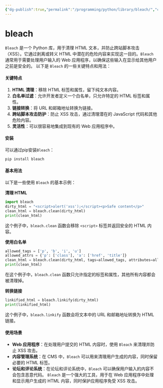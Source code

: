 ```yaml
---
{"dg-publish":true,"permalink":"/programming/python/library/bleach/","contentClasses":".content svg {width: 100%; height: auto;}"}
---
```



# bleach

`Bleach` 是一个 Python 库，用于清理 HTML 文本，并防止跨站脚本攻击（XSS）。它通过剥离或转义 HTML 中潜在的危险内容来实现这一目的。`Bleach` 通常用于需要处理用户输入的 Web 应用程序，以确保这些输入在显示给其他用户之前是安全的。 以下是 `Bleach` 的一些关键特点和用法：

#### 关键特点

1. **HTML 清理**：移除 HTML 标签和属性，留下纯文本内容。
2. **白名单过滤**：允许开发者定义一个白名单，只允许特定的 HTML 标签和属性。
3. **链接转换**：将 URL 和邮箱地址转换为链接。
4. **跨站脚本攻击防护**：防止 XSS 攻击，通过清理潜在的 JavaScript 代码和其他危险内容。
5. **灵活性**：可以很容易地集成到现有的 Web 应用程序中。

#### 安装

可以通过pip安装`Bleach`：

```bash
pip install bleach
```

#### 基本用法

以下是一些使用 `Bleach` 的基本示例：

**清理 HTML**

```python
import bleach
dirty_html = "<script>alert('xss');</script><p>Safe content</p>"
clean_html = bleach.clean(dirty_html)
print(clean_html)
```

这个例子中，`bleach.clean` 函数会移除 `<script>` 标签并返回安全的 HTML 内容。

**使用白名单**

```python
allowed_tags = ['p', 'b', 'i', 'u']
allowed_attrs = {'p': ['class'], 'a': ['href', 'title']}
clean_html = bleach.clean(dirty_html, tags=allowed_tags, attributes=allowed_attrs)
print(clean_html)
```

在这个例子中，`bleach.clean` 函数只允许指定的标签和属性，其他所有内容都会被清理掉。

**转换链接**

```python
linkified_html = bleach.linkify(dirty_html)
print(linkified_html)
```

这个例子中，`bleach.linkify` 函数会将文本中的 URL 和邮箱地址转换为 HTML 链接。

#### 使用场景

* **Web 应用程序**：在处理用户提交的 HTML 内容时，使用 `Bleach` 来清理并防止 XSS 攻击。
* **内容管理系统**：在 CMS 中，`Bleach` 可以用来清理用户生成的内容，同时保留必要的 HTML 标签。
* **论坛和评论系统**：在论坛和评论系统中，`Bleach` 可以确保用户输入的内容不会包含恶意代码。 `Bleach` 是一个强大的工具，用于在 Web 应用程序中处理和显示用户生成的 HTML 内容，同时保护应用程序免受 XSS 攻击。
